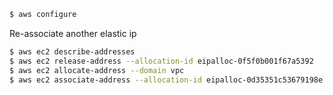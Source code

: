 ```bash
$ aws configure
```

Re-associate another elastic ip
```bash
$ aws ec2 describe-addresses
$ aws ec2 release-address --allocation-id eipalloc-0f5f0b001f67a5392
$ aws ec2 allocate-address --domain vpc
$ aws ec2 associate-address --allocation-id eipalloc-0d35351c53679198e --instance-id i-0681a427b7e24266a
```